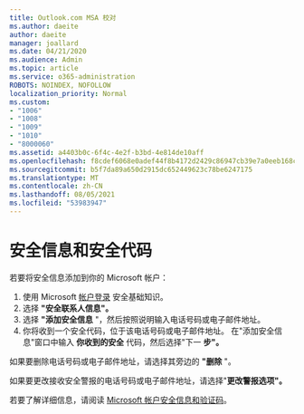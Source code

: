 ```yaml
---
title: Outlook.com MSA 校对
ms.author: daeite
author: daeite
manager: joallard
ms.date: 04/21/2020
ms.audience: Admin
ms.topic: article
ms.service: o365-administration
ROBOTS: NOINDEX, NOFOLLOW
localization_priority: Normal
ms.custom:
- "1006"
- "1008"
- "1009"
- "1010"
- "8000060"
ms.assetid: a4403b0c-6f4c-4e2f-b3bd-4e814de10aff
ms.openlocfilehash: f8cdef6068e0adef44f8b4172d2429c86947cb39e7a0eeb168ca6b4400e8b585
ms.sourcegitcommit: b5f7da89a650d2915dc652449623c78be6247175
ms.translationtype: MT
ms.contentlocale: zh-CN
ms.lasthandoff: 08/05/2021
ms.locfileid: "53983947"
---
```

# <a name="security-info-and-security-codes"></a>安全信息和安全代码

若要将安全信息添加到你的 Microsoft 帐户：

1. 使用 Microsoft [帐户登录](https://account.microsoft.com/security) 安全基础知识。
1. 选择 **"安全联系人信息"。**
1. 选择 **"添加安全信息** "，然后按照说明输入电话号码或电子邮件地址。
1. 你将收到一个安全代码，位于该电话号码或电子邮件地址。 在"添加安全信息"窗口中输入 **你收到的安全** 代码，然后选择"下一 **步"。**

如果要删除电话号码或电子邮件地址，请选择其旁边的 **"删除** "。

如果要更改接收安全警报的电话号码或电子邮件地址，请选择"**更改警报选项"。**

若要了解详细信息，请阅读 [Microsoft 帐户安全信息和验证码](https://support.microsoft.com/help/12428/)。